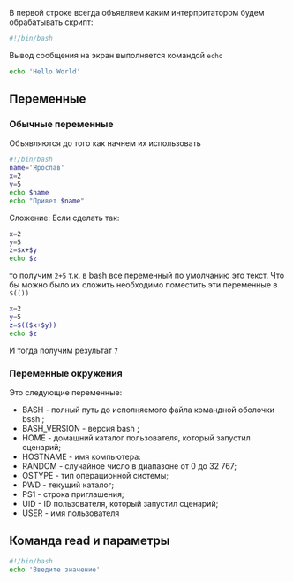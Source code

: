 В первой строке всегда объявляем каким интерпритатором будем обрабатывать скрипт:
```bash
#!/bin/bash
```

Вывод сообщения на экран выполняется командой `echo`
```bash
echo 'Hello World'
```

## Переменные
### Обычные переменные
Объявляются до того как начнем их использовать
```bash
#!/bin/bash
name='Ярослав'
x=2
y=5
echo $name
echo "Привет $name"
```

Сложение:
Если сделать так: 
```bash
x=2
y=5
z=$x+$y
echo $z
```
то получим `2+5` т.к. в bash все переменный по умолчанию это текст. Что бы можно было их сложить необходимо поместить эти переменные в `$(())`
```bash
x=2
y=5
z=$(($x+$y))
echo $z
```
И тогда получим результат `7`

### Переменные окружения

Это следующие переменные: 
- BASH - полный путь до исполняемого файла командной оболочки bssh ;
- BASH_VERSION - версия bash ;
- НОМЕ - домашний каталог пользователя, который запустил сценарий;
- HOSTNAME - имя компьютера:
- RANDOM - случайное число в диапазоне от 0 до 32 767;
- OSTYPE - тип операционной системы;
- PWD - текущий каталог;
- PS1 - строка приглашения;
- UID - ID пользователя, который запустил сценарий;
- USER - имя пользователя


## Команда read и параметры

```bash
#!/bin/bash
echo 'Введите значение'
```
